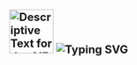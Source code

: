 
<div style="display: flex; align-items: center;">
    <h1 style="margin-right: 20px; font-size: 20px;">
    <img src="https://orig00.deviantart.net/1954/f/2013/245/3/5/clash_of_geometry__animated__by_plutonia_v41-d6kpuve.png" 
         alt="Descriptive Text for the GIF" 
         style="width: 80px; height: auto;" />
    <img src="https://readme-typing-svg.herokuapp.com?font=Fira+Code&size=20&duration=1500&color=00FFFF&center=true&vCenter=true&width=435&lines=Hey..+I'm+Mostafa;This+is..;..my+Github..;" alt="Typing SVG"/>
    </h1>
</div>
